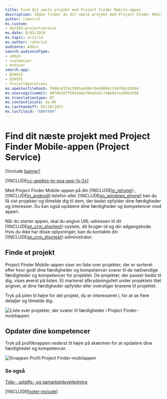 ```yaml
---
title: Find dit næste projekt med Project Finder Mobile-appen
description: Sådan finder du dit næste projekt med Project Finder Mobile-appen til Project Service
author: ruhercul
ms.custom:
- dyn365-projectservice
ms.date: 8/03/2018
ms.topic: article
ms.author: ruhercul
audience: Admin
search.audienceType:
- admin
- customizer
- enduser
search.app:
- D365CE
- D365PS
- ProjectOperations
ms.openlocfilehash: f686c8329c3965ab98b7de9909dc3567b6cb5094
ms.sourcegitcommit: 40f68387f594180af64a5e5c748b6efa188bd300
ms.translationtype: HT
ms.contentlocale: da-DK
ms.lasthandoff: 05/10/2021
ms.locfileid: "6007494"
---
```

# <a name="find-your-next-project-with-the-project-finder-mobile-app-project-service"></a>Find dit næste projekt med Project Finder Mobile-appen (Project Service)

[!include [banner](../includes/psa-now-project-operations.md)]

[!INCLUDE[cc-applies-to-psa-app-1x-2x](../includes/cc-applies-to-psa-app-1x-2x.md)]

Med Project Finder Mobile-appen på din [!INCLUDE[tn_iphone](../includes/tn-iphone.md)]-, [!INCLUDE[tn_android](../includes/tn-android.md)]-telefon eller [!INCLUDE[pn_windows_phone](../includes/pn-windows-phone.md)] kan du få vist projekter og tilmelde dig til dem, der bedst opfylder dine færdigheder og interesser. Du kan også opdatere dine færdigheder og kompetencer med appen.  
  
 Når du starter appen, skal du angive URL-adressen til dit [!INCLUDE[pn_crm_shortest](../includes/pn-crm-shortest.md)]-system, dit bruger-id og din adgangskode. Hvis du ikke har disse oplysninger, kan du kontakte din [!INCLUDE[pn_crm_shortest](../includes/pn-crm-shortest.md)]-administrator.  
  
## <a name="find-a-project"></a>Finde et projekt  
 Project Finder Mobile-appen viser en liste over projekter, der er sorteret efter hvor godt dine færdigheder og kompetencer svarer til de nødvendige færdigheder og kompetencer for projektet. De projekter, der passer bedst til dig, vises øverst på listen. Et markeret afkrydsningsfelt under projektets titel angiver, at dine færdigheder opfylder eller overstiger kravene til projektet.  
  
 Tryk på pilen til højre for det projekt, du er interesseret i, for at se flere detaljer og tilmelde dig.  
  
 ![Liste over projekter, der svarer til færdigheder i Project Finder-mobilappen](../psa/media/project-service-project-finder-list.png "Liste over projekter, der svarer til færdigheder i Project Finder-mobilappen")  
  
## <a name="update-your-skills"></a>Opdater dine kompetencer  
 Tryk på profilknappen nederst til højre på skærmen for at opdatere dine færdigheder og kompetencer.  
  
 ![Knappen Profil Project Finder-mobilappen](../psa/media/project-service-project-finder-profile.png "Knappen Profil Project Finder-mobilappen")  
  
### <a name="see-also"></a>Se også  
 [Tids-, udgifts- og samarbejdsvejledning](../psa/time-expense-collaboration-guide.md)


[!INCLUDE[footer-include](../includes/footer-banner.md)]